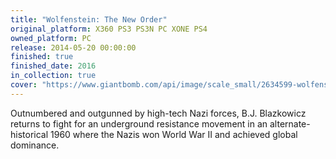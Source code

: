 ```yaml
---
title: "Wolfenstein: The New Order"
original_platform: X360 PS3 PS3N PC XONE PS4
owned_platform: PC
release: 2014-05-20 00:00:00
finished: true
finished_date: 2016
in_collection: true
cover: "https://www.giantbomb.com/api/image/scale_small/2634599-wolfenstein%20-%20the%20new%20order.jpg"
---
```


Outnumbered and outgunned by high-tech Nazi forces, B.J. Blazkowicz returns to fight for an underground resistance movement in an alternate-historical 1960 where the Nazis won World War II and achieved global dominance.
